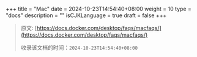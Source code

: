 +++
title = "Mac"
date = 2024-10-23T14:54:40+08:00
weight = 10
type = "docs"
description = ""
isCJKLanguage = true
draft = false
+++

> 原文: [https://docs.docker.com/desktop/faqs/macfaqs/](https://docs.docker.com/desktop/faqs/macfaqs/)
>
> 收录该文档的时间：`2024-10-23T14:54:40+08:00`
